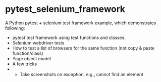 # pytest_selenium_framework
A Python pytest + selenium test framework example, which demonstrates following:
* pytest test framework using test functions and classes.
* Selenium webdriver tests
* How to test a list of browsers for the same function (not copy & paste function/class)
* Page object model
* A few tricks
* * Take screenshots on exception, e.g., cannot find an element

